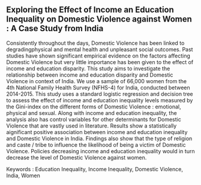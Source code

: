 ## Exploring the Effect of Income an Education Inequality on Domestic Violence against Women : A Case Study from India


Consistently throughout the days, Domestic Violence has been linked to degradingphysical and mental health and unpleasant social outcomes. Past studies have shown significant empirical evidence on the factors affecting Domestic Violence but very little importance has been given to the effect of income and education disparity. This study aims to investigate the relationship between income and education disparity and Domestic Violence in context of India. We use a sample of 66,000 women from the 4th National Family Health Survey (NFHS-4) for India, conducted between 2014-2015. This study uses a standard logistic regression and decision tree to assess the effect of income and education inequality levels measured by the Gini-index on the different forms of Domestic Violence : emotional, physical and sexual. Along with income and education inequality, the analysis also has control variables for other determinants for Domestic Violence that are vastly used in literature. Results show a statistically aignificant positive association between income and education inequality and Domestic Violence in India. Findings also show that the type of religion and caste / tribe to influence the likelihood of being a victim of Domestic Violence. Policies decreasing income and education inequality would in turn decrease the level of Domestic Violence against women. 

Keywords : Education Inequality, Income Inequality, Domestic Violence, India, Women